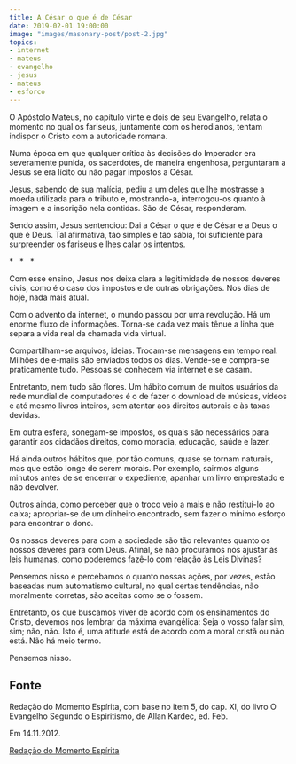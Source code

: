 ```yaml
---
title: A César o que é de César
date: 2019-02-01 19:00:00
image: "images/masonary-post/post-2.jpg"
topics: 
- internet
- mateus
- evangelho
- jesus
- mateus
- esforco
---
```


O Apóstolo Mateus, no capítulo vinte e dois de seu Evangelho, relata o momento
no qual os fariseus, juntamente com os herodianos, tentam indispor o Cristo com
a autoridade romana.

Numa época em que qualquer crítica às decisões do Imperador era severamente
punida, os sacerdotes, de maneira engenhosa, perguntaram a Jesus se era lícito
ou não pagar impostos a César.

Jesus, sabendo de sua malícia, pediu a um deles que lhe mostrasse a moeda
utilizada para o tributo e, mostrando-a, interrogou-os quanto à imagem e a
inscrição nela contidas. São de César, responderam.

Sendo assim, Jesus sentenciou: Dai a César o que é de César e a Deus o que é
Deus. Tal afirmativa, tão simples e tão sábia, foi suficiente para surpreender
os fariseus e lhes calar os intentos.

*   *   *

Com esse ensino, Jesus nos deixa clara a legitimidade de nossos deveres civis,
como é o caso dos impostos e de outras obrigações. Nos dias de hoje, nada mais
atual.

Com o advento da internet, o mundo passou por uma revolução. Há um enorme fluxo
de informações. Torna-se cada vez mais tênue a linha que separa a vida real da
chamada vida virtual.

Compartilham-se arquivos, ideias. Trocam-se mensagens em tempo real. Milhões de
e-mails são enviados todos os dias. Vende-se e compra-se praticamente tudo.
Pessoas se conhecem via internet e se casam.

Entretanto, nem tudo são flores. Um hábito comum de muitos usuários da rede
mundial de computadores é o de fazer o download de músicas, vídeos e até mesmo
livros inteiros, sem atentar aos direitos autorais e às taxas devidas.

Em outra esfera, sonegam-se impostos, os quais são necessários para garantir
aos cidadãos direitos, como moradia, educação, saúde e lazer.

Há ainda outros hábitos que, por tão comuns, quase se tornam naturais, mas que
estão longe de serem morais. Por exemplo, sairmos alguns minutos antes de se
encerrar o expediente, apanhar um livro emprestado e não devolver.

Outros ainda, como perceber que o troco veio a mais e não restituí-lo ao caixa;
apropriar-se de um dinheiro encontrado, sem fazer o mínimo esforço para
encontrar o dono.

Os nossos deveres para com a sociedade são tão relevantes quanto os nossos
deveres para com Deus. Afinal, se não procuramos nos ajustar às leis humanas,
como poderemos fazê-lo com relação às Leis Divinas?

Pensemos nisso e percebamos o quanto nossas ações, por vezes, estão baseadas
num automatismo cultural, no qual certas tendências, não moralmente corretas,
são aceitas como se o fossem.

Entretanto, os que buscamos viver de acordo com os ensinamentos do Cristo,
devemos nos lembrar da máxima evangélica: Seja o vosso falar sim, sim; não,
não. Isto é, uma atitude está de acordo com a moral cristã ou não está. Não há
meio termo.

Pensemos nisso.           

## Fonte
Redação do Momento Espírita, com base no item 5,
do cap. XI, do livro O Evangelho Segundo o Espiritismo, de
Allan Kardec, ed. Feb.

Em 14.11.2012.

[Redação do Momento Espírita](http://momento.com.br/pt/ler_texto.php?id=3657)
